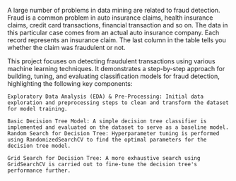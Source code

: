 A large number of problems in data mining are related to fraud detection. Fraud is a common problem in
auto insurance claims, health insurance claims, credit card transactions, financial transaction and so on.
The data in this particular case comes from an actual auto insurance company. Each record represents an
insurance claim. The last column in the table tells you whether the claim was fraudulent or not. 


This project focuses on detecting fraudulent transactions using various machine learning techniques. It demonstrates a step-by-step approach for building, tuning, and evaluating classification models for fraud detection, highlighting the following key components:

	Exploratory Data Analysis (EDA) & Pre-Processing: Initial data exploration and preprocessing steps to clean and transform the dataset for model training.

	Basic Decision Tree Model: A simple decision tree classifier is implemented and evaluated on the dataset to serve as a baseline model.
	Random Search for Decision Tree: Hyperparameter tuning is performed using RandomizedSearchCV to find the optimal parameters for the decision tree model.
	
 	Grid Search for Decision Tree: A more exhaustive search using GridSearchCV is carried out to fine-tune the decision tree's performance further.
